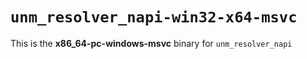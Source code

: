 # `unm_resolver_napi-win32-x64-msvc`

This is the **x86_64-pc-windows-msvc** binary for `unm_resolver_napi`
